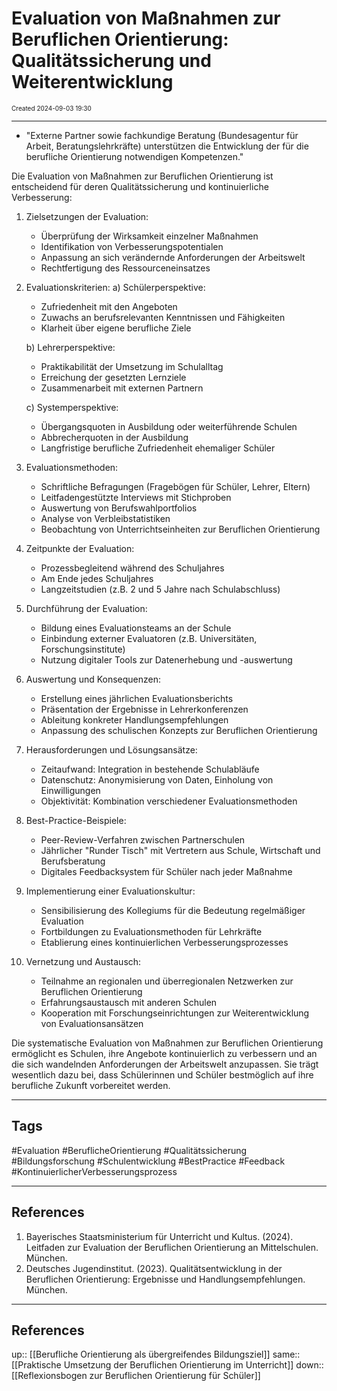 # Evaluation von Maßnahmen zur Beruflichen Orientierung: Qualitätssicherung und Weiterentwicklung
<span style="font-size:10;"> Created 2024-09-03 19:30 </span>

---
* "Externe Partner sowie fachkundige Beratung (Bundesagentur für Arbeit, Beratungslehrkräfte) unterstützen die Entwicklung der für die berufliche Orientierung notwendigen Kompetenzen."

Die Evaluation von Maßnahmen zur Beruflichen Orientierung ist entscheidend für deren Qualitätssicherung und kontinuierliche Verbesserung:

1. Zielsetzungen der Evaluation:
   - Überprüfung der Wirksamkeit einzelner Maßnahmen
   - Identifikation von Verbesserungspotentialen
   - Anpassung an sich verändernde Anforderungen der Arbeitswelt
   - Rechtfertigung des Ressourceneinsatzes

2. Evaluationskriterien:
   a) Schülerperspektive:
      - Zufriedenheit mit den Angeboten
      - Zuwachs an berufsrelevanten Kenntnissen und Fähigkeiten
      - Klarheit über eigene berufliche Ziele
   
   b) Lehrerperspektive:
      - Praktikabilität der Umsetzung im Schulalltag
      - Erreichung der gesetzten Lernziele
      - Zusammenarbeit mit externen Partnern
   
   c) Systemperspektive:
      - Übergangsquoten in Ausbildung oder weiterführende Schulen
      - Abbrecherquoten in der Ausbildung
      - Langfristige berufliche Zufriedenheit ehemaliger Schüler

3. Evaluationsmethoden:
   - Schriftliche Befragungen (Fragebögen für Schüler, Lehrer, Eltern)
   - Leitfadengestützte Interviews mit Stichproben
   - Auswertung von Berufswahlportfolios
   - Analyse von Verbleibstatistiken
   - Beobachtung von Unterrichtseinheiten zur Beruflichen Orientierung

4. Zeitpunkte der Evaluation:
   - Prozessbegleitend während des Schuljahres
   - Am Ende jedes Schuljahres
   - Langzeitstudien (z.B. 2 und 5 Jahre nach Schulabschluss)

5. Durchführung der Evaluation:
   - Bildung eines Evaluationsteams an der Schule
   - Einbindung externer Evaluatoren (z.B. Universitäten, Forschungsinstitute)
   - Nutzung digitaler Tools zur Datenerhebung und -auswertung

6. Auswertung und Konsequenzen:
   - Erstellung eines jährlichen Evaluationsberichts
   - Präsentation der Ergebnisse in Lehrerkonferenzen
   - Ableitung konkreter Handlungsempfehlungen
   - Anpassung des schulischen Konzepts zur Beruflichen Orientierung

7. Herausforderungen und Lösungsansätze:
   - Zeitaufwand: Integration in bestehende Schulabläufe
   - Datenschutz: Anonymisierung von Daten, Einholung von Einwilligungen
   - Objektivität: Kombination verschiedener Evaluationsmethoden

8. Best-Practice-Beispiele:
	- Peer-Review-Verfahren zwischen Partnerschulen
	- Jährlicher "Runder Tisch" mit Vertretern aus Schule, Wirtschaft und Berufsberatung
	- Digitales Feedbacksystem für Schüler nach jeder Maßnahme

1. Implementierung einer Evaluationskultur:
    - Sensibilisierung des Kollegiums für die Bedeutung regelmäßiger Evaluation
    - Fortbildungen zu Evaluationsmethoden für Lehrkräfte
    - Etablierung eines kontinuierlichen Verbesserungsprozesses
2. Vernetzung und Austausch:
    - Teilnahme an regionalen und überregionalen Netzwerken zur Beruflichen Orientierung
    - Erfahrungsaustausch mit anderen Schulen
    - Kooperation mit Forschungseinrichtungen zur Weiterentwicklung von Evaluationsansätzen

Die systematische Evaluation von Maßnahmen zur Beruflichen Orientierung ermöglicht es Schulen, ihre Angebote kontinuierlich zu verbessern und an die sich wandelnden Anforderungen der Arbeitswelt anzupassen. Sie trägt wesentlich dazu bei, dass Schülerinnen und Schüler bestmöglich auf ihre berufliche Zukunft vorbereitet werden.

---

## Tags

#Evaluation #BeruflicheOrientierung #Qualitätssicherung #Bildungsforschung #Schulentwicklung #BestPractice #Feedback #KontinuierlicherVerbesserungsprozess

---

## References

1. Bayerisches Staatsministerium für Unterricht und Kultus. (2024). Leitfaden zur Evaluation der Beruflichen Orientierung an Mittelschulen. München.
2. Deutsches Jugendinstitut. (2023). Qualitätsentwicklung in der Beruflichen Orientierung: Ergebnisse und Handlungsempfehlungen. München.

---

## References

up:: [[Berufliche Orientierung als übergreifendes Bildungsziel]] same:: [[Praktische Umsetzung der Beruflichen Orientierung im Unterricht]] down:: [[Reflexionsbogen zur Beruflichen Orientierung für Schüler]]